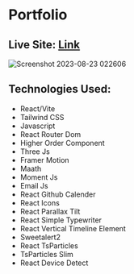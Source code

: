 # Portfolio

## Live Site: [Link](https://ras1k-portfolio.vercel.app/)

![Screenshot 2023-08-23 022606](https://github.com/ras1k/React-Portfolio/assets/50275922/3d2dc948-6557-4e54-a96c-c7c344b848c7)

## Technologies Used:
* React/Vite
* Tailwind CSS
* Javascript
* React Router Dom
* Higher Order Component
* Three Js
* Framer Motion
* Maath
* Moment Js
* Email Js
* React Github Calender
* React Icons
* React Parallax Tilt
* React Simple Typewriter
* React Vertical Timeline Element
* Sweetalert2
* React TsParticles
* TsParticles Slim
* React Device Detect
  
